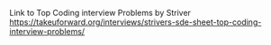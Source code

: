 Link to Top Coding interview Problems by Striver
https://takeuforward.org/interviews/strivers-sde-sheet-top-coding-interview-problems/
